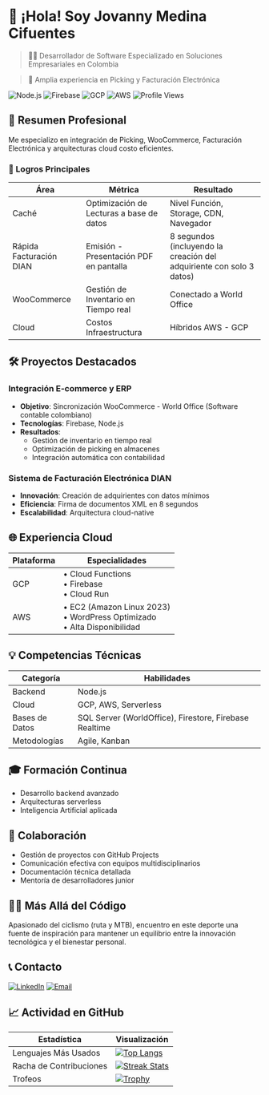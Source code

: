 # 👋 ¡Hola! Soy Jovanny Medina Cifuentes

> 👨‍💻 Desarrollador de Software Especializado en Soluciones Empresariales en Colombia

> 🧾 Amplia experiencia en Picking y Facturación Electrónica 

![Node.js](https://img.shields.io/badge/-Node.js-339933?style=flat-square&logo=node.js&logoColor=white)
![Firebase](https://img.shields.io/badge/-Firebase-FFCA28?style=flat-square&logo=firebase&logoColor=black)
![GCP](https://img.shields.io/badge/-GCP-4285F4?style=flat-square&logo=google-cloud&logoColor=white)
![AWS](https://img.shields.io/badge/-AWS-232F3E?style=flat-square&logo=amazon-aws)
![Profile Views](https://komarev.com/ghpvc/?username=JovannyCO)

## 💼 Resumen Profesional

Me especializo en integración de Picking, WooCommerce, Facturación Electrónica y arquitecturas cloud costo eficientes.

### 🎯 Logros Principales

| Área | Métrica | Resultado |
|------|----------|-----------|
| Caché | Optimización de Lecturas a base de datos | Nivel Función, Storage, CDN, Navegador |
| Rápida Facturación DIAN | Emisión - Presentación PDF en pantalla | 8 segundos (incluyendo la creación del adquiriente con solo 3 datos) |
| WooCommerce | Gestión de Inventario en Tiempo real | Conectado a World Office |
| Cloud | Costos Infraestructura | Híbridos AWS - GCP |

## 🛠️ Proyectos Destacados

### Integración E-commerce y ERP
- **Objetivo**: Sincronización WooCommerce - World Office (Software contable colombiano)
- **Tecnologías**: Firebase, Node.js
- **Resultados**: 
  - Gestión de inventario en tiempo real
  - Optimización de picking en almacenes
  - Integración automática con contabilidad

### Sistema de Facturación Electrónica DIAN
- **Innovación**: Creación de adquirientes con datos mínimos
- **Eficiencia**: Firma de documentos XML en 8 segundos
- **Escalabilidad**: Arquitectura cloud-native

## 🌐 Experiencia Cloud

| Plataforma | Especialidades |
|------------|----------------|
| GCP | • Cloud Functions<br>• Firebase<br>• Cloud Run |
| AWS | • EC2 (Amazon Linux 2023)<br>• WordPress Optimizado<br>• Alta Disponibilidad |

## 💡 Competencias Técnicas

| Categoría | Habilidades |
|-----------|-------------|
| Backend | Node.js |
| Cloud | GCP, AWS, Serverless |
| Bases de Datos | SQL Server (WorldOffice), Firestore, Firebase Realtime |
| Metodologías | Agile, Kanban |

## 🎓 Formación Continua

- Desarrollo backend avanzado
- Arquitecturas serverless
- Inteligencia Artificial aplicada

## 🤝 Colaboración

- Gestión de proyectos con GitHub Projects
- Comunicación efectiva con equipos multidisciplinarios
- Documentación técnica detallada
- Mentoría de desarrolladores junior

## 🚴‍♂️ Más Allá del Código

Apasionado del ciclismo (ruta y MTB), encuentro en este deporte una fuente de inspiración para mantener un equilibrio entre la innovación tecnológica y el bienestar personal.


## 📞 Contacto

[![LinkedIn](https://img.shields.io/badge/LinkedIn-jovannyCO-blue)](https://www.linkedin.com/in/jovannyCO/)
[![Email](https://img.shields.io/badge/Email-proyectos%40Jovanny.CO-red)](mailto:proyectos@Jovanny.CO)

## 📈 Actividad en GitHub

| Estadística | Visualización |
|-------------|---------------|
| Lenguajes Más Usados | [![Top Langs](https://github-readme-stats.vercel.app/api/top-langs/?username=JovannyCO&layout=compact)](https://github.com/JovannyCO) |
| Racha de Contribuciones | [![Streak Stats](https://github-readme-streak-stats.herokuapp.com/?user=JovannyCO)](https://github.com/JovannyCO) |
| Trofeos | [![Trophy](https://github-profile-trophy.vercel.app/?username=JovannyCO)](https://github.com/JovannyCO) |